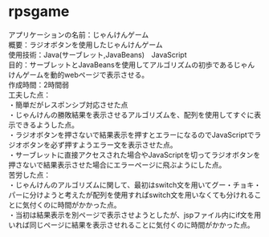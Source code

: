 # rpsgame
アプリケーションの名前：じゃんけんゲーム<br/>
概要：ラジオボタンを使用したじゃんけんゲーム<br/>
使用技術：Java(サーブレット,JavaBeans)　JavaScript　　<br/>
目的：サーブレットとJavaBeansを使用してアルゴリズムの初歩であるじゃんけんゲームを動的webページで表示させる。<br/>
作成時間：2時間弱<br/>
工夫した点：<br/>
・簡単だがレスポンシブ対応させた点<br/>
・じゃんけんの勝敗結果を表示させるアルゴリズムを、配列を使用してすぐに表示できるようした点。<br/>
・ラジオボタンを押さないで結果表示を押すとエラーになるのでJavaScriptでラジオボタンを必ず押すようエラー文を表示させた点。<br/>
・サーブレットに直接アクセスされた場合やJavaScriptを切ってラジオボタンを押さないで結果表示させた場合にエラーページに飛ぶようにした点。<br/>
苦労した点：<br/>
・じゃんけんのアルゴリズムに関して、最初はswitch文を用いてグー・チョキ・パーに分けようと考えたが配列を使用すればswitch文を用いなくても分けれることに気付くのに時間がかかった点。<br/>
・当初は結果表示を別ページで表示させようとしたが、jspファイル内にif文を用いれば同じページに結果を表示させれることに気付くのに時間がかかった点。
